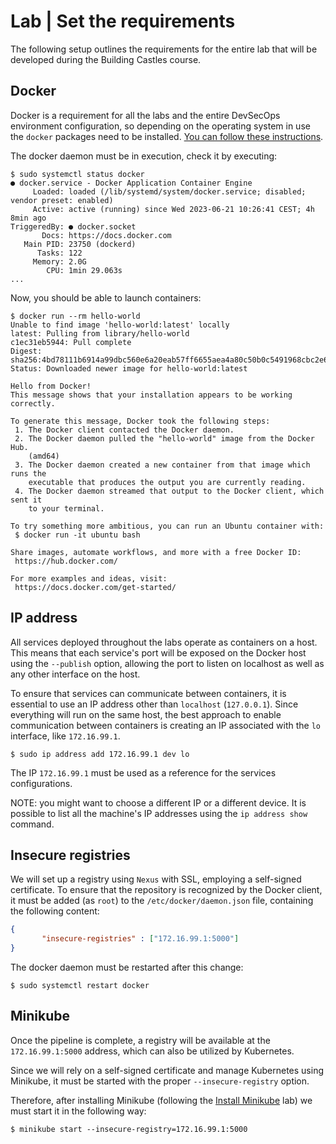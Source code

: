 # Lab | Set the requirements

The following setup outlines the requirements for the entire lab that will be
developed during the Building Castles course.

## Docker

Docker is a requirement for all the labs and the entire DevSecOps environment
configuration, so depending on the operating system in use the `docker` packages
need to be installed. [You can follow these instructions](../Common/Containers-Install-Docker.md).

The docker daemon must be in execution, check it by executing:

```console
$ sudo systemctl status docker
● docker.service - Docker Application Container Engine
     Loaded: loaded (/lib/systemd/system/docker.service; disabled; vendor preset: enabled)
     Active: active (running) since Wed 2023-06-21 10:26:41 CEST; 4h 8min ago
TriggeredBy: ● docker.socket
       Docs: https://docs.docker.com
   Main PID: 23750 (dockerd)
      Tasks: 122
     Memory: 2.0G
        CPU: 1min 29.063s
...
```

Now, you should be able to launch containers:

```console
$ docker run --rm hello-world
Unable to find image 'hello-world:latest' locally
latest: Pulling from library/hello-world
c1ec31eb5944: Pull complete
Digest: sha256:4bd78111b6914a99dbc560e6a20eab57ff6655aea4a80c50b0c5491968cbc2e6
Status: Downloaded newer image for hello-world:latest

Hello from Docker!
This message shows that your installation appears to be working correctly.

To generate this message, Docker took the following steps:
 1. The Docker client contacted the Docker daemon.
 2. The Docker daemon pulled the "hello-world" image from the Docker Hub.
    (amd64)
 3. The Docker daemon created a new container from that image which runs the
    executable that produces the output you are currently reading.
 4. The Docker daemon streamed that output to the Docker client, which sent it
    to your terminal.

To try something more ambitious, you can run an Ubuntu container with:
 $ docker run -it ubuntu bash

Share images, automate workflows, and more with a free Docker ID:
 https://hub.docker.com/

For more examples and ideas, visit:
 https://docs.docker.com/get-started/
```

## IP address

All services deployed throughout the labs operate as containers on a host. This
means that each service's port will be exposed on the Docker host using the
`--publish` option, allowing the port to listen on localhost as well
as any other interface on the host.

To ensure that services can communicate between containers, it is essential
to use an IP address other than `localhost` (`127.0.0.1`).
Since everything will run on the same host, the best approach to enable
communication between containers is creating an IP associated with the `lo`
interface, like `172.16.99.1`.

```console
$ sudo ip address add 172.16.99.1 dev lo
```

The IP `172.16.99.1` must be used as a reference for the services
configurations.

NOTE: you might want to choose a different IP or a different device. It is possible
to list all the machine's IP addresses using the `ip address show` command.

## Insecure registries

We will set up a registry using `Nexus` with SSL, employing a self-signed
certificate. To ensure that the repository is recognized by the Docker client, it
must be added (as `root`) to the `/etc/docker/daemon.json` file, containing the
following content:

```json
{
       "insecure-registries" : ["172.16.99.1:5000"]
}
```

The docker daemon must be restarted after this change:

```console
$ sudo systemctl restart docker
```

## Minikube

Once the pipeline is complete, a registry will be available at the
`172.16.99.1:5000` address, which can also be utilized by Kubernetes.

Since we will rely on a self-signed certificate and manage Kubernetes using
Minikube, it must be started with the proper `--insecure-registry` option.

Therefore, after installing Minikube (following the [Install Minikube](../Common/Kubernetes-Install-Minikube.md) lab) we must start it in the following way:

```console
$ minikube start --insecure-registry=172.16.99.1:5000
```
